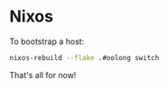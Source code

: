 # Nixos

To bootstrap a host:

```bash
nixos-rebuild --flake .#oolong switch
```

That's all for now!
